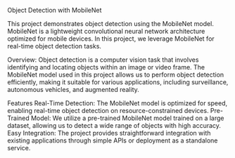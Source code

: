 Object Detection with MobileNet

This project demonstrates object detection using the MobileNet model. 
MobileNet is a lightweight convolutional neural network architecture optimized for mobile devices. 
In this project, we leverage MobileNet for real-time object detection tasks.

Overview:
Object detection is a computer vision task that involves identifying and locating objects within an image or video frame. 
The MobileNet model used in this project allows us to perform object detection efficiently, making it suitable for various applications, including surveillance, autonomous vehicles, and augmented reality.

Features
Real-Time Detection: The MobileNet model is optimized for speed, enabling real-time object detection on resource-constrained devices.
Pre-Trained Model: We utilize a pre-trained MobileNet model trained on a large dataset, allowing us to detect a wide range of objects with high accuracy.
Easy Integration: The project provides straightforward integration with existing applications through simple APIs or deployment as a standalone service.

